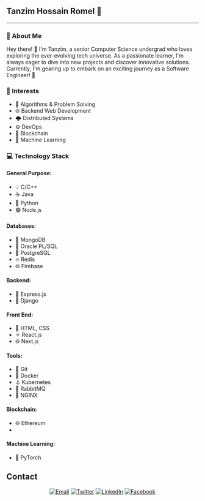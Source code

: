## Tanzim Hossain Romel 🚀 ##
---

### 🌟 About Me ###

Hey there! 👋 I'm Tanzim, a senior Computer Science undergrad who loves exploring the ever-evolving tech universe. As a passionate learner, I'm always eager to dive into new projects and discover innovative solutions. Currently, I'm gearing up to embark on an exciting journey as a Software Engineer! 🚀

### 🎯 Interests ###
- 🧩 Algorithms & Problem Solving
- 🌐 Backend Web Development
- 🌩️ Distributed Systems
- ⚙️ DevOps
- 🔗 Blockchain
- 🧠 Machine Learning


### 💻 Technology Stack ###

#### General Purpose:

- 💡 C/C++
- ☕ Java
- 🐍 Python
- 🟢 Node.js
 #### Databases:

- 🌿 MongoDB
- 🔶 Oracle PL/SQL
- 🐘 PostgreSQL
- 🔥 Redis
- 🌐 Firebase

#### Backend:

- 🚅 Express.js
- 🎩 Django


#### Front End:

- 🎨 HTML, CSS
- ⚛️ React.js
- 🌐 Next.js

#### Tools:

- 🌲 Git
- 🐳 Docker
- ⚓ Kubernetes
- 🐇 RabbitMQ
- 🚦 NGINX

#### Blockchain:

- 🌐 Ethereum
- 
#### Machine Learning:

- 🤖 PyTorch
  
  
  

## Contact ##
<p align="center">
<a href="mailto:romel.rcs@gmail.com"><img alt="Email" src="https://img.shields.io/badge/Gmail-romel.rcs@gmail.com-red?style=flat&logo=gmail"></a>
<a href="https://twitter.com/RomelRcs"><img alt="Twitter" src="https://img.shields.io/badge/Twitter-Tanzim Hossain Romel-blue?style=flat&logo=twitter"></a>
<a href="https://www.linkedin.com/in/r0m3l/"><img alt="LinkedIn" src="https://img.shields.io/badge/LinkedIn-Tanzim Hossain Romel-blue?style=flat&logo=linkedin"></a>
<a href="https://www.facebook.com/romel.buetcse17/"><img alt="Facebook" src="https://img.shields.io/badge/Facebook-Tanzim Hossain Romel-blue?style=flat&logo=facebook"></a>
</p>
